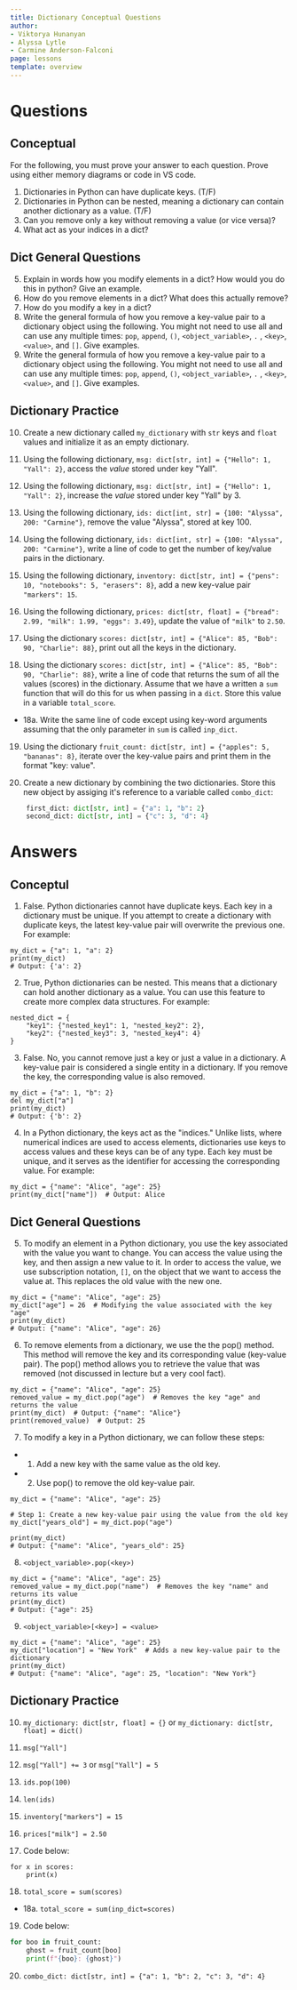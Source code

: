 ```yaml
---
title: Dictionary Conceptual Questions
author:
- Viktorya Hunanyan
- Alyssa Lytle
- Carmine Anderson-Falconi
page: lessons
template: overview
---
```


# Questions

## Conceptual
For the following, you must prove your answer to each question. Prove using either memory diagrams or code in VS code.

1. Dictionaries in Python can have duplicate keys. (T/F)
2. Dictionaries in Python can be nested, meaning a dictionary can contain another dictionary as a value. (T/F)
3. Can you remove only a key without removing a value (or vice versa)? 
4. What act as your indices in a dict? 

## Dict General Questions

5. Explain in words how you modify elements in a dict? How would you do this in python? Give an example. 
6. How do you remove elements in a dict? What does this actually remove? 
7. How do you modify a key in a dict?
8. Write the general formula of how you remove a key-value pair to a dictionary object using the following. You might not need to use all and can use any multiple times: `pop`, `append`, `()`, `<object_variable>`, `.` , `<key>`, `<value>`, and `[]`. Give examples.
9. Write the general formula of how you remove a key-value pair to a dictionary object using the following. You might not need to use all and can use any multiple times: `pop`, `append`, `()`, `<object_variable>`, `.` , `<key>`, `<value>`, and `[]`. Give examples.

## Dictionary Practice

10. Create a new dictionary called `my_dictionary` with `str` keys and `float` values and initialize it as an empty dictionary.

11. Using the following dictionary, `msg: dict[str, int] = {"Hello": 1, "Yall": 2}`, access the *value* stored under key "Yall". 

12. Using the following dictionary, `msg: dict[str, int] = {"Hello": 1, "Yall": 2}`, increase the *value* stored under key "Yall" by 3.

13. Using the following dictionary, `ids: dict[int, str] = {100: "Alyssa", 200: "Carmine"}`,
remove the value "Alyssa", stored at key 100.

14. Using the following dictionary, `ids: dict[int, str] = {100: "Alyssa", 200: "Carmine"}`,
write a line of code to get the number of key/value pairs in the dictionary.

15. Using the following dictionary, `inventory: dict[str, int] = {"pens": 10, "notebooks": 5, "erasers": 8}`, add a new key-value pair `"markers": 15`.

16. Using the following dictionary, `prices: dict[str, float] = {"bread": 2.99, "milk": 1.99, "eggs": 3.49}`, update the value of `"milk"` to `2.50`.

17. Using the dictionary `scores: dict[str, int] = {"Alice": 85, "Bob": 90, "Charlie": 88}`, print out all the keys in the dictionary.

18. Using the dictionary `scores: dict[str, int] = {"Alice": 85, "Bob": 90, "Charlie": 88}`, write a line of code that returns the sum of all the values (scores) in the dictionary. Assume that we have a written a `sum` function that will do this for us when passing in a `dict`. Store this value in a variable `total_score`. 

- 18a. Write the same line of code except using key-word arguments assuming that the only parameter in `sum` is called `inp_dict`. 

19. Using the dictionary `fruit_count: dict[str, int] = {"apples": 5, "bananas": 8}`, iterate over the key-value pairs and print them in the format "key: value". 

20. Create a new dictionary by combining the two dictionaries. Store this new object by assiging it's reference to a variable called `combo_dict`:

```python
    first_dict: dict[str, int] = {"a": 1, "b": 2}
    second_dict: dict[str, int] = {"c": 3, "d": 4}
```

# Answers

## Conceptul

1. False. Python dictionaries cannot have duplicate keys. Each key in a dictionary must be unique. If you attempt to create a dictionary with duplicate keys, the latest key-value pair will overwrite the previous one. For example:

```
my_dict = {"a": 1, "a": 2}
print(my_dict)
# Output: {'a': 2}
```

2. True, Python dictionaries can be nested. This means that a dictionary can hold another dictionary as a value. You can use this feature to create more complex data structures. For example:

```
nested_dict = {
    "key1": {"nested_key1": 1, "nested_key2": 2},
    "key2": {"nested_key3": 3, "nested_key4": 4}
}
```

3. False. No, you cannot remove just a key or just a value in a dictionary. A key-value pair is considered a single entity in a dictionary. If you remove the key, the corresponding value is also removed.

```
my_dict = {"a": 1, "b": 2}
del my_dict["a"]
print(my_dict)
# Output: {'b': 2}
```

4. In a Python dictionary, the keys act as the "indices." Unlike lists, where numerical indices are used to access elements, dictionaries use keys to access values and these keys can be of any type. Each key must be unique, and it serves as the identifier for accessing the corresponding value. For example:

```
my_dict = {"name": "Alice", "age": 25}
print(my_dict["name"])  # Output: Alice
```

## Dict General Questions

5. To modify an element in a Python dictionary, you use the key associated with the value you want to change. You can access the value using the key, and then assign a new value to it. In order to access the value, we use subscription notation, `[]`, on the object that we want to access the value at. This replaces the old value with the new one.

```
my_dict = {"name": "Alice", "age": 25}
my_dict["age"] = 26  # Modifying the value associated with the key "age"
print(my_dict)
# Output: {"name": "Alice", "age": 26}
```

6. To remove elements from a dictionary, we use the the pop() method. This method will remove the key and its corresponding value (key-value pair). The pop() method allows you to retrieve the value that was removed (not discussed in lecture but a very cool fact).

```
my_dict = {"name": "Alice", "age": 25}
removed_value = my_dict.pop("age")  # Removes the key "age" and returns the value
print(my_dict)  # Output: {"name": "Alice"}
print(removed_value)  # Output: 25
```

7. To modify a key in a Python dictionary, we can follow these steps:
- 1. Add a new key with the same value as the old key.
- 2. Use pop() to remove the old key-value pair.

```
my_dict = {"name": "Alice", "age": 25}

# Step 1: Create a new key-value pair using the value from the old key
my_dict["years_old"] = my_dict.pop("age")

print(my_dict)
# Output: {"name": "Alice", "years_old": 25}
```

8. `<object_variable>.pop(<key>)`

```
my_dict = {"name": "Alice", "age": 25}
removed_value = my_dict.pop("name")  # Removes the key "name" and returns its value
print(my_dict)
# Output: {"age": 25}
```

9. `<object_variable>[<key>] = <value>`

```
my_dict = {"name": "Alice", "age": 25}
my_dict["location"] = "New York"  # Adds a new key-value pair to the dictionary
print(my_dict)
# Output: {"name": "Alice", "age": 25, "location": "New York"}
```

## Dictionary Practice

10. `my_dictionary: dict[str, float] = {}` or `my_dictionary: dict[str, float] = dict()`

11. `msg["Yall"]`

12. `msg["Yall"] += 3` or `msg["Yall"] = 5`

13. `ids.pop(100)`

14. `len(ids)`

15. `inventory["markers"] = 15`

16. `prices["milk"] = 2.50`

17. Code below:

```
for x in scores:
    print(x)
```

18. `total_score = sum(scores)`

- 18a. `total_score = sum(inp_dict=scores)`

19. Code below: 

```python
for boo in fruit_count:
    ghost = fruit_count[boo]
    print(f"{boo}: {ghost}")
```

20. `combo_dict: dict[str, int] = {"a": 1, "b": 2, "c": 3, "d": 4}`
